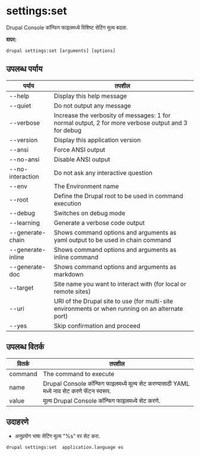 # settings:set
Drupal Console कॉन्फिग फाइलमध्ये विशिष्ट सेटिंग मूल्य बदला.

**वापर:**
```
drupal settings:set [arguments] [options]
```

## उपलब्ध पर्याय
पर्याय | तपशील
-------|-------------
--help | Display this help message
--quiet | Do not output any message
--verbose | Increase the verbosity of messages: 1 for normal output, 2 for more verbose output and 3 for debug
--version | Display this application version
--ansi | Force ANSI output
--no-ansi | Disable ANSI output
--no-interaction | Do not ask any interactive question
--env | The Environment name
--root | Define the Drupal root to be used in command execution
--debug | Switches on debug mode
--learning | Generate a verbose code output
--generate-chain | Shows command options and arguments as yaml output to be used in chain command
--generate-inline | Shows command options and arguments as inline command
--generate-doc | Shows command options and arguments as markdown
--target | Site name you want to interact with (for local or remote sites)
--uri | URI of the Drupal site to use (for multi-site environments or when running on an alternate port)
--yes | Skip confirmation and proceed

## उपलब्ध वितर्क
वितर्क | तपशील
---------|-------------
command | The command to execute
name | Drupal Console कॉन्फिग फाइलमध्ये मूल्य सेट करण्यासाठी YAML मध्ये नाव सेट करणे फॅंटन स्वरूप.
value | मूल्य Drupal Console कॉन्फिग फाइलमध्ये सेट करणे.

## उदाहरणे
* अनुप्रयोग भाषा सेटिंग मूल्य "%s" वर सेट करा.
```
drupal settings:set  application.language es
```
